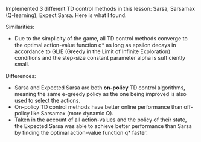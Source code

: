 Implemented 3 different TD control methods in this lesson: Sarsa, Sarsamax (Q-learning), Expect Sarsa. Here is what I found.

Similarities:
- Due to the simplicity of the game, all TD control methods converge to the optimal action-value function q* as long as epsilon decays in accordance to GLIE (Greedy in the Limit of Infinite Exploration) conditions and the step-size constant parameter alpha is sufficiently small.

Differences:
- Sarsa and Expected Sarsa are both **on-policy** TD control algorithms, meaning the same e-greedy policy as the one being improved is also used to select the actions.
- On-policy TD control methods have better online performance than off-policy like Sarsamax (more dynamic Q).
- Taken in the account of all action-values and the policy of their state, the Expected Sarsa was able to achieve better performance than Sarsa by finding the optimal action-value function q* faster.